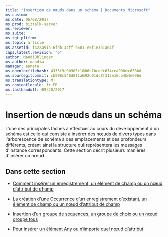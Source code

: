 ```yaml
---
title: "Insertion de nœuds dans un schéma | Documents Microsoft"
ms.custom: 
ms.date: 06/08/2017
ms.prod: biztalk-server
ms.reviewer: 
ms.suite: 
ms.tgt_pltfrm: 
ms.topic: article
ms.assetid: f422a91a-6fdb-4cff-b681-e6f1e3a1a04f
caps.latest.revision: "6"
author: MandiOhlinger
ms.author: mandia
manager: anneta
ms.openlocfilehash: 4333f9c9b905c1006e7bcddc634cea908ec658bd
ms.sourcegitcommit: cb908c540d8f1a692d01dc8f313e16cb4b4e696d
ms.translationtype: MT
ms.contentlocale: fr-FR
ms.lasthandoff: 09/20/2017
---
```

# <a name="inserting-nodes-into-a-schema"></a>Insertion de nœuds dans un schéma
L'une des principales tâches à effectuer au cours du développement d'un schéma est celle qui consiste à insérer des nœuds de divers types dans l'arborescence de schéma à des emplacements et des profondeurs différents, créant ainsi la structure qui représentera les messages d'instance correspondants. Cette section décrit plusieurs manières d'insérer un nœud.  
  
## <a name="in-this-section"></a>Dans cette section  
  
-   [Comment insérer un enregistrement, un élément de champ ou un nœud d’attribut de champ](../core/how-to-insert-a-record-field-element-or-field-attribute-node.md)  
  
-   [La création d’une Occurrence d’un enregistrement d’existant, un élément de champ ou un nœud d’attribut de champ](../core/create-new-occurrence-of-an-existing-record-field-element-or-field-attribute.md)  
  
-   [Insertion d’un groupe de séquences, un groupe de choix ou un nœud groupe tous](../core/how-to-insert-a-sequence-group-choice-group-or-all-group-node.md)  
  
-   [Pour insérer un élément Any ou n’importe quel nœud d’attribut](../core/how-to-insert-an-any-element-or-any-attribute-node.md)